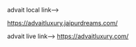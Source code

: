 advait local link-->

https://advaitluxury.jaipurdreams.com/

advait live link-->
https://advaitluxury.com/